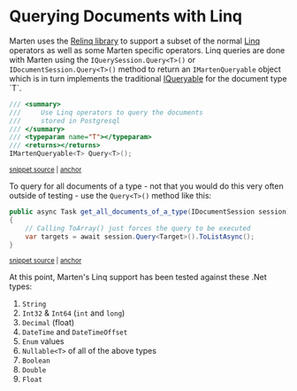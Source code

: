 # Querying Documents with Linq

Marten uses the [Relinq library](https://github.com/re-motion/Relinq) to support a subset of the normal [Linq](https://docs.microsoft.com/en-us/dotnet/csharp/programming-guide/concepts/linq/) operators as well as some Marten specific
operators. Linq queries are done with
Marten using the `IQuerySession.Query<T>()` or `IDocumentSession.Query<T>()` method to return an `IMartenQueryable` object which is in turn
implements the traditional [IQueryable](https://msdn.microsoft.com/en-us/library/system.linq.iqueryable(v=vs.100).aspx) for the document type `T`.

<!-- snippet: sample_querying_with_linq -->
<a id='snippet-sample_querying_with_linq'></a>
```cs
/// <summary>
///     Use Linq operators to query the documents
///     stored in Postgresql
/// </summary>
/// <typeparam name="T"></typeparam>
/// <returns></returns>
IMartenQueryable<T> Query<T>();
```
<sup><a href='https://github.com/JasperFx/marten/blob/master/src/Marten/IQuerySession.cs#L156-L166' title='Snippet source file'>snippet source</a> | <a href='#snippet-sample_querying_with_linq' title='Start of snippet'>anchor</a></sup>
<!-- endSnippet -->

To query for all documents of a type - not that you would do this very often outside of testing - use the `Query<T>()` method like this:

<!-- snippet: sample_query_for_all -->
<a id='snippet-sample_query_for_all'></a>
```cs
public async Task get_all_documents_of_a_type(IDocumentSession session)
{
    // Calling ToArray() just forces the query to be executed
    var targets = await session.Query<Target>().ToListAsync();
}
```
<sup><a href='https://github.com/JasperFx/marten/blob/master/src/Marten.Testing/Examples/LinqExamples.cs#L11-L18' title='Snippet source file'>snippet source</a> | <a href='#snippet-sample_query_for_all' title='Start of snippet'>anchor</a></sup>
<!-- endSnippet -->

At this point, Marten's Linq support has been tested against these .Net types:

1. `String`
1. `Int32` & `Int64` (`int` and `long`)
1. `Decimal` (float)
1. `DateTime` and `DateTimeOffset`
1. `Enum` values
1. `Nullable<T>` of all of the above types
1. `Boolean`
1. `Double`
1. `Float`
